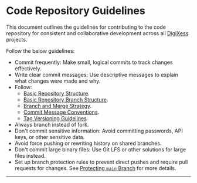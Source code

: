 # Code Repository Guidelines

This document outlines the guidelines for contributing to the code repository for consistent and collaborative development across all  [DigiXess][digixess] projects.

Follow the below guidelines:

- Commit frequently: Make small, logical commits to track changes effectively.
- Write clear commit messages: Use descriptive messages to explain what changes were made and why.
- Follow:
    - [Basic Repository Structure][repo-basic-structure].
    - [Basic Repository Branch Structure][basic-repo-branch-structure].
    - [Branch and Merge Strategy][branch-merge-strategy].
    - [Commit Message Conventions][commit-message-conventions].
    - [Tag Versioning Guidelines][tag-versioning-guidelines].
- Always branch instead of fork.
- Don't commit sensitive information: Avoid committing passwords, API keys, or other sensitive data.
- Avoid force pushing or rewriting history on shared branches.
- Don't commit large binary files: Use Git LFS or other solutions for large files instead.
- Set up branch protection rules to prevent direct pushes and require pull requests for changes. See [Protecting `main` Branch](/common/protecting-main-branch.md "Protecting `main`") for more details.

---

[repo-basic-structure]: /common/repo-basic-structure.md "Basic Repository Structure"
[basic-repo-branch-structure]: /code/basic-repo-branch-structure.md "Basic Repository Branch Structure"
[branch-merge-strategy]:/code/branch-merge-strategy.md "Branch and Merge Strategy"
[commit-message-conventions]: /code/commit-message-conventions.md "Commit Message Conventions"
[tag-versioning-guidelines]: /code/tag-versioning-guidelines.md "Tag Versioning Guidelines"
[digixess]: https://www.digixess.com "Digital Solutions(Apps & Marketing) Agency"
